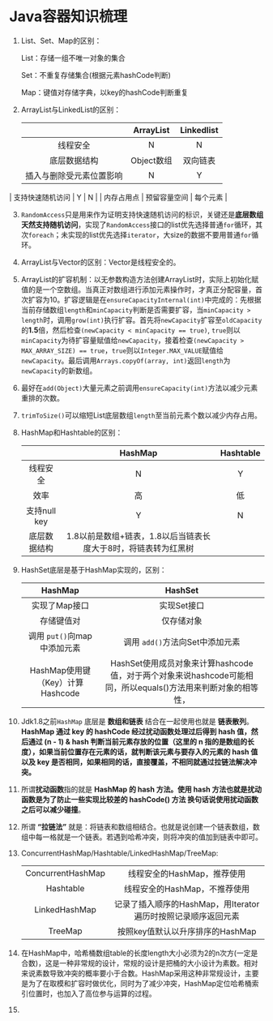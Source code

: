 # Java容器知识梳理

1. List、Set、Map的区别：

   List：存储一组不唯一对象的集合

   Set：不重复存储集合(根据元素hashCode判断)

   Map：键值对存储字典，以key的hashCode判断重复

2. ArrayList与LinkedList的区别：

   |                          |  ArrayList   | Linkedlist |
   | :----------------------: | :----------: | :--------: |
   |         线程安全         |      N       |     N      |
   |       底层数据结构       |  Object数组  |  双向链表  |
   | 插入与删除受元素位置影响 |      N       |     Y      |
|     支持快速随机访问     |      Y       |     N      |
   |        内存占用点        | 预留容量空间 |  每个元素  |
   
3. `RandomAccess`只是用来作为证明支持快速随机访问的标识，关键还是**底层数组天然支持随机访问**，实现了`RandomAccess`接口的list优先选择普通`for`循环，其次`foreach`；未实现的list优先选择`iterator`，大size的数据不要用普通`for`循环。

4. ArrayList与Vector的区别：Vector是线程安全的。

5. ArrayList的扩容机制：以无参数构造方法创建ArrayList时，实际上初始化赋值的是一个空数组。当真正对数组进行添加元素操作时，才真正分配容量，首次扩容为10。扩容逻辑是在`ensureCapacityInternal(int)`中完成的：先根据当前存储数组`length`和`minCapacity`判断是否需要扩容，当`minCapacity > length`时，调用`grow(int)`执行扩容。首先将`newCapacity`扩容至`oldCapacity`的**1.5**倍，然后检查`(newCapacity < minCapacity == true)`, `true`则以`minCapacity`为待扩容量赋值给`newCapacity`，接着检查`(newCapacity > MAX_ARRAY_SIZE) == true`，`true`则以`Integer.MAX_VALUE`赋值给`newCapacity`。最后调用`Arrays.copyOf(array, int)`返回`length`为`newCapacity`的新数组。

6. 最好在`add(Object)`大量元素之前调用`ensureCapacity(int)`方法以减少元素重排的次数。

7. `trimToSize()`可以缩短List底层数组`length`至当前元素个数以减少内存占用。

8. HashMap和Hashtable的区别：

   |              |                           HashMap                            | Hashtable |
   | :----------: | :----------------------------------------------------------: | :-------: |
   |   线程安全   |                              N                               |     Y     |
   |     效率     |                              高                              |    低     |
   | 支持null key |                              Y                               |     N     |
   | 底层数据结构 | 1.8以前是数组+链表，1.8以后当链表长度大于8时，将链表转为红黑树 |           |

   

9. HashSet底层是基于HashMap实现的，区别：

   |             HashMap              |                           HashSet                            |
   | :------------------------------: | :----------------------------------------------------------: |
   |          实现了Map接口           |                         实现Set接口                          |
   |            存储键值对            |                          仅存储对象                          |
   |   调用 `put()`向map中添加元素    |               调用 `add()`方法向Set中添加元素                |
   | HashMap使用键（Key）计算Hashcode | HashSet使用成员对象来计算hashcode值，对于两个对象来说hashcode可能相同，所以equals()方法用来判断对象的相等性， |

10. Jdk1.8之前`HashMap` 底层是 **数组和链表** 结合在一起使用也就是 **链表散列**。**HashMap 通过 key 的 hashCode 经过扰动函数处理过后得到 hash 值，然后通过 (n - 1) & hash 判断当前元素存放的位置（这里的 n 指的是数组的长度），如果当前位置存在元素的话，就判断该元素与要存入的元素的 hash 值以及 key 是否相同，如果相同的话，直接覆盖，不相同就通过拉链法解决冲突。**

11. 所谓**扰动函数**指的就是 **HashMap 的 hash 方法。使用 hash 方法也就是扰动函数是为了防止一些实现比较差的 hashCode() 方法 换句话说使用扰动函数之后可以减少碰撞**。

12. 所谓 **“拉链法”** 就是：将链表和数组相结合。也就是说创建一个链表数组，数组中每一格就是一个链表。若遇到哈希冲突，则将冲突的值加到链表中即可。

13. ConcurrentHashMap/Hashtable/LinkedHashMap/TreeMap:

    |                   |                                                              |
    | :---------------: | :----------------------------------------------------------: |
    | ConcurrentHashMap |                 线程安全的HashMap，推荐使用                  |
    |     Hashtable     |                线程安全的HashMap，不推荐使用                 |
    |   LinkedHashMap   | 记录了插入顺序的HashMap，用Iterator遍历时按照记录顺序返回元素 |
    |      TreeMap      |               按照key值默认以升序排序的HashMap               |

14. 在HashMap中，哈希桶数组table的长度length大小必须为2的n次方(一定是合数)，这是一种非常规的设计，常规的设计是把桶的大小设计为素数。相对来说素数导致冲突的概率要小于合数。HashMap采用这种非常规设计，主要是为了在取模和扩容时做优化，同时为了减少冲突，HashMap定位哈希桶索引位置时，也加入了高位参与运算的过程。

15. 